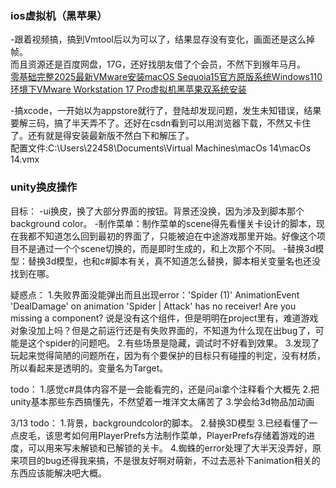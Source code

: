 ### ios虚拟机（黑苹果）
-跟着视频搞，搞到Vmtool后以为可以了，结果显存没有变化，画面还是这么掉帧。  
而且资源还是百度网盘，17G，还好找朋友借了个会员，不然下到猴年马月。  
[零基础完整2025最新VMware安装macOS Sequoia15官方原版系统Windows110环境下VMware Workstation 17 Pro虚拟机黑苹果双系统安装](https://www.youtube.com/watch?v=TT53ihBNPMY)  

-搞xcode，一开始以为appstore就行了，登陆却发现问题，发生未知错误，结果要解三码，搞了半天弄不了。还好在csdn看到可以用浏览器下载，不然又卡住了。还有就是得安装最新版不然白下和解压了。  
配置文件:C:\Users\22458\Documents\Virtual Machines\macOs 14\macOs 14.vmx


### unity换皮操作
目标：
-ui换皮，换了大部分界面的按钮。背景还没换，因为涉及到脚本那个background color。
-制作菜单：制作菜单的scene得先看懂关卡设计的脚本，现在我都不知道怎么回到最初的界面了，只能被迫在中途游戏那里开始。好像这个项目不是通过一个个scene切换的，而是即时生成的，和上次那个不同。
-替换3d模型：替换3d模型，也和c#脚本有关，真不知道怎么替换，脚本相关变量名也还没找到在哪。

疑惑点：
1.失败界面没能弹出而且出现error：'Spider (1)' AnimationEvent 'DealDamage' on animation 'Spider | Attack' has no receiver! Are you missing a component?
说是没有这个组件，但是明明在project里有，难道游戏对象没加上吗？但是之前运行还是有失败界面的，不知道为什么现在出bug了，可能是这个spider的问题吧。
2.有些场景是隐藏，调试时不好看到效果。
3.发现了玩起来觉得简陋的问题所在，因为有个要保护的目标只有碰撞的判定，没有材质，所以看起来是透明的。变量名为Target。

todo：
1.感觉c#具体内容不是一会能看完的，还是问ai拿个注释看个大概先
2.把unity基本那些东西搞懂先，不然望着一堆洋文太痛苦了
3.学会给3d物品加动画

3/13
todo：
1.背景，backgroundcolor的脚本。
2.替换3D模型
3.已经看懂了一点皮毛，该思考如何用PlayerPrefs方法制作菜单，PlayerPrefs存储着游戏的进度，可以用来写未解锁和已解锁的关卡。
4.蜘蛛的error处理了大半天没弄好，原来项目的bug还得我来搞，不是很友好啊对萌新，不过去恶补下animation相关的东西应该能解决吧大概。
